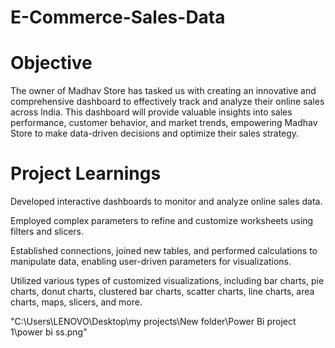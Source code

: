 # E-Commerce-Sales-Data
 # Objective 
 The owner of Madhav Store has tasked us with creating an innovative and comprehensive dashboard to effectively track and analyze their online sales across India. This dashboard will provide valuable insights into sales performance, customer behavior, and market trends, 
 empowering Madhav Store to make data-driven decisions and optimize their sales strategy.
 # Project Learnings 
 Developed interactive dashboards to monitor and analyze online sales data.

 Employed complex parameters to refine and customize worksheets using filters and slicers.

 Established connections, joined new tables, and performed calculations to manipulate data, enabling user-driven parameters for visualizations.

 Utilized various types of customized visualizations, including bar charts, pie charts, donut charts, clustered bar charts, scatter charts, line charts, area charts, maps, slicers, and more.


"C:\Users\LENOVO\Desktop\my projects\New folder\Power Bi project 1\power bi ss.png"
